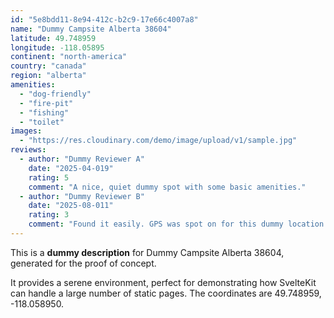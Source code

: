 ```yaml
---
id: "5e8bdd11-8e94-412c-b2c9-17e66c4007a8"
name: "Dummy Campsite Alberta 38604"
latitude: 49.748959
longitude: -118.05895
continent: "north-america"
country: "canada"
region: "alberta"
amenities:
  - "dog-friendly"
  - "fire-pit"
  - "fishing"
  - "toilet"
images:
  - "https://res.cloudinary.com/demo/image/upload/v1/sample.jpg"
reviews:
  - author: "Dummy Reviewer A"
    date: "2025-04-019"
    rating: 5
    comment: "A nice, quiet dummy spot with some basic amenities."
  - author: "Dummy Reviewer B"
    date: "2025-08-011"
    rating: 3
    comment: "Found it easily. GPS was spot on for this dummy location."
---
```


This is a **dummy description** for Dummy Campsite Alberta 38604, generated for the proof of concept.

It provides a serene environment, perfect for demonstrating how SvelteKit can handle a large number of static pages. The coordinates are 49.748959, -118.058950.
